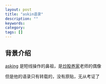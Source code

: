 ```yaml
---
layout: post
title: "askin语录"
description: ""
keywords: 
category: 
tags: []
---
```




## 背景介绍

[asking](https://www.taoguba.com.cn/user/blog/moreTopic?userID=24388) 是短线操作的鼻祖，是[炒股养家](https://www.taoguba.com.cn/blog/134434)老师的偶像



但是他的语录只有转载的，没有原贴，无从考证了

